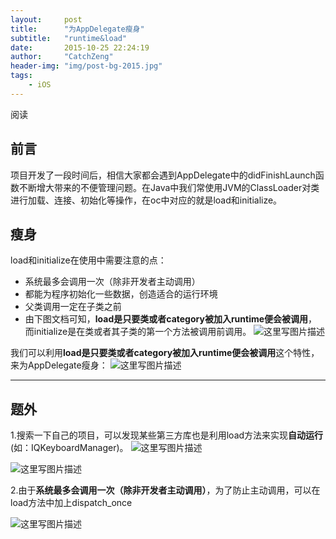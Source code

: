 ```yaml
---
layout:     post
title:      "为AppDelegate瘦身"
subtitle:   "runtime&load"
date:       2015-10-25 22:24:19
author:     "CatchZeng"
header-img: "img/post-bg-2015.jpg"
tags:
    - iOS
---
```

<span id="busuanzi_container_page_pv">
阅读<span id="busuanzi_value_page_pv"></span>
</span>

## 前言

项目开发了一段时间后，相信大家都会遇到AppDelegate中的didFinishLaunch函数不断增大带来的不便管理问题。在Java中我们常使用JVM的ClassLoader对类进行加载、连接、初始化等操作，在oc中对应的就是load和initialize。


## 瘦身
load和initialize在使用中需要注意的点：

 - 系统最多会调用一次（除非开发者主动调用）
 - 都能为程序初始化一些数据，创造适合的运行环境
 - 父类调用一定在子类之前
 - 由下图文档可知，**load是只要类或者category被加入runtime便会被调用**，而initialize是在类或者其子类的第一个方法被调用前调用。
![这里写图片描述](http://img.blog.csdn.net/20151024085728124)

我们可以利用**load是只要类或者category被加入runtime便会被调用**这个特性，来为AppDelegate瘦身：
![这里写图片描述](http://img.blog.csdn.net/20151024092327331)


----------


## 题外
1.搜索一下自己的项目，可以发现某些第三方库也是利用load方法来实现**自动运行**(如：IQKeyboardManager)。
![这里写图片描述](http://img.blog.csdn.net/20151024093003486)

![这里写图片描述](http://img.blog.csdn.net/20151024093137407)


2.由于**系统最多会调用一次（除非开发者主动调用）**，为了防止主动调用，可以在load方法中加上dispatch_once

![这里写图片描述](http://img.blog.csdn.net/20151024093529899)
